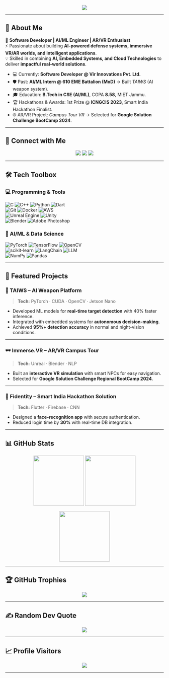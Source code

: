 <p align="center">
  <img src="https://img.shields.io/badge/🤖%20Anikait%20Singh%20|%20AI%20&%20ML%20Engineer-6a11cb?style=for-the-badge&logo=openai&logoColor=white&labelColor=2575fc" />
</p>



---

## 🌟 About Me  

🎯 **Software Developer | AI/ML Engineer | AR/VR Enthusiast**  
⚡ Passionate about building **AI-powered defense systems, immersive VR/AR worlds, and intelligent applications**.  
💡 Skilled in combining **AI, Embedded Systems, and Cloud Technologies** to deliver **impactful real-world solutions**.  

- 💻 Currently: **Software Developer @ Vir Innovations Pvt. Ltd.**  
- 🛡️ Past: **AI/ML Intern @ 610 EME Battalion (MoD)** → Built *TAIWS* (AI weapon system).  
- 🎓 Education: **B.Tech in CSE (AI/ML)**, CGPA **8.58**, MIET Jammu.  
- 🏆 Hackathons & Awards: 1st Prize @ **ICNGCIS 2023**, Smart India Hackathon Finalist.  
- 🌐 AR/VR Project: *Campus Tour VR* → Selected for **Google Solution Challenge BootCamp 2024**.  

---

## 🔗 Connect with Me  

<p align="center">
  <a href="https://linkedin.com/in/anikait-singh007"><img src="https://img.shields.io/badge/LinkedIn-%230077B5.svg?style=for-the-badge&logo=linkedin&logoColor=white"/></a>
  <a href="https://x.com/anikait_v"><img src="https://img.shields.io/badge/X-black.svg?style=for-the-badge&logo=X&logoColor=white"/></a>
  <a href="mailto:anikait7298@gmail.com"><img src="https://img.shields.io/badge/Email-D14836?style=for-the-badge&logo=gmail&logoColor=white"/></a>
</p>

---

## 🛠️ Tech Toolbox  

### 💻 Programming & Tools  
![C](https://img.shields.io/badge/c-%2300599C.svg?style=for-the-badge&logo=c&logoColor=white) 
![C++](https://img.shields.io/badge/c++-%2300599C.svg?style=for-the-badge&logo=cplusplus&logoColor=white) 
![Python](https://img.shields.io/badge/python-3670A0.svg?style=for-the-badge&logo=python&logoColor=ffdd54) 
![Dart](https://img.shields.io/badge/dart-%230175C2.svg?style=for-the-badge&logo=dart&logoColor=white)  
![Git](https://img.shields.io/badge/git-%23F05033.svg?style=for-the-badge&logo=git&logoColor=white) 
![Docker](https://img.shields.io/badge/Docker-2496ED.svg?style=for-the-badge&logo=docker&logoColor=white) 
![AWS](https://img.shields.io/badge/AWS-%23FF9900.svg?style=for-the-badge&logo=amazon-aws&logoColor=white)  
![Unreal Engine](https://img.shields.io/badge/unrealengine-%23313131.svg?style=for-the-badge&logo=unrealengine&logoColor=white) 
![Unity](https://img.shields.io/badge/unity-%23000000.svg?style=for-the-badge&logo=unity&logoColor=white)  
![Blender](https://img.shields.io/badge/blender-%23F5792A.svg?style=for-the-badge&logo=blender&logoColor=white) 
![Adobe Photoshop](https://img.shields.io/badge/photoshop-%2331A8FF.svg?style=for-the-badge&logo=adobephotoshop&logoColor=white)

### 🤖 AI/ML & Data Science  
![PyTorch](https://img.shields.io/badge/PyTorch-%23EE4C2C.svg?style=for-the-badge&logo=PyTorch&logoColor=white) 
![TensorFlow](https://img.shields.io/badge/TensorFlow-%23FF6F00.svg?style=for-the-badge&logo=TensorFlow&logoColor=white) 
![OpenCV](https://img.shields.io/badge/OpenCV-%23white.svg?style=for-the-badge&logo=opencv&logoColor=black)  
![scikit-learn](https://img.shields.io/badge/scikit--learn-%23F7931E.svg?style=for-the-badge&logo=scikit-learn&logoColor=white) 
![LangChain](https://img.shields.io/badge/LangChain-%2300BFA6.svg?style=for-the-badge&logo=chainlink&logoColor=white) 
![LLM](https://img.shields.io/badge/LLM-%23FF007F.svg?style=for-the-badge&logo=openai&logoColor=white)  
![NumPy](https://img.shields.io/badge/numpy-%23013243.svg?style=for-the-badge&logo=numpy&logoColor=white) 
![Pandas](https://img.shields.io/badge/pandas-%23150458.svg?style=for-the-badge&logo=pandas&logoColor=white)

---

## 🚀 Featured Projects  

### 🔫 TAIWS – AI Weapon Platform  
> **Tech:** PyTorch · CUDA · OpenCV · Jetson Nano  
- Developed ML models for **real-time target detection** with 40% faster inference.  
- Integrated with embedded systems for **autonomous decision-making**.  
- Achieved **95%+ detection accuracy** in normal and night-vision conditions.  

---

### 🕶️ Immerse.VR – AR/VR Campus Tour  
> **Tech:** Unreal · Blender · NLP  
- Built an **interactive VR simulation** with smart NPCs for easy navigation.  
- Selected for **Google Solution Challenge Regional BootCamp 2024**.  

---

### 📱 Fidentity – Smart India Hackathon Solution  
> **Tech:** Flutter · Firebase · CNN  
- Designed a **face-recognition app** with secure authentication.  
- Reduced login time by **30%** with real-time DB integration.  

---

## 📊 GitHub Stats  

<p align="center">
  <img src="https://github-readme-stats.vercel.app/api?username=AnikaitOO7&theme=tokyonight&hide_border=false&include_all_commits=true&count_private=true" height="160" />
  <img src="https://nirzak-streak-stats.vercel.app/?user=AnikaitOO7&theme=tokyonight&hide_border=false" height="160" />
</p>

<p align="center">
  <img src="https://github-readme-stats.vercel.app/api/top-langs/?username=AnikaitOO7&theme=tokyonight&hide_border=false&layout=compact" height="160"/>
</p>

---

## 🏆 GitHub Trophies  
<p align="center">
  <img src="https://github-profile-trophy.vercel.app/?username=AnikaitOO7&theme=algolia&no-frame=false&margin-w=10&row=1"/>
</p>

---

## ✍️ Random Dev Quote  
<p align="center">
  <img src="https://quotes-github-readme.vercel.app/api?type=horizontal&theme=radical"/>
</p>

---

## 📈 Profile Visitors  
<p align="center">
  <img src="https://visitcount.itsvg.in/api?id=AnikaitOO7&label=Profile%20Views&color=6&icon=5&pretty=true" />
</p>

---

<!-- Proudly crafted with ❤️ by Anikait Singh -->
